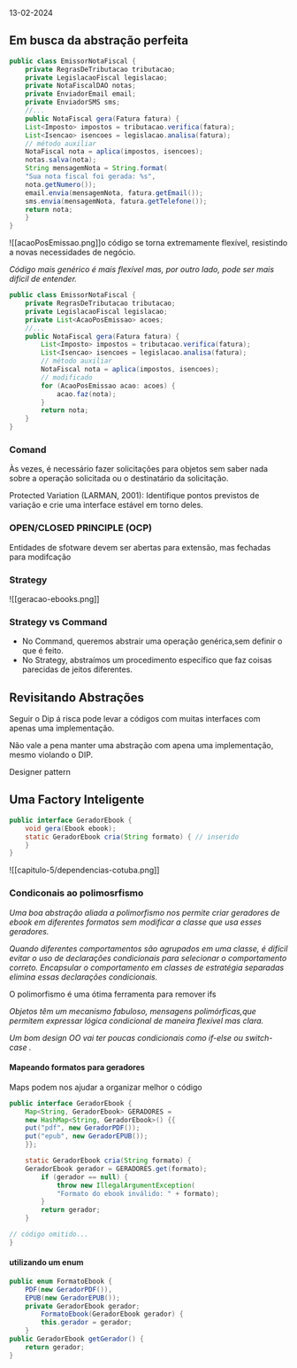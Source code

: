 13-02-2024
## Em busca da abstração perfeita

```java
public class EmissorNotaFiscal {
	private RegrasDeTributacao tributacao;
	private LegislacaoFiscal legislacao;
	private NotaFiscalDAO notas;
	private EnviadorEmail email;
	private EnviadorSMS sms;
	//...
	public NotaFiscal gera(Fatura fatura) {
	List<Imposto> impostos = tributacao.verifica(fatura);
	List<Isencao> isencoes = legislacao.analisa(fatura);
	// método auxiliar
	NotaFiscal nota = aplica(impostos, isencoes);
	notas.salva(nota);
	String mensagemNota = String.format(
	"Sua nota fiscal foi gerada: %s",
	nota.getNumero());
	email.envia(mensagemNota, fatura.getEmail());
	sms.envia(mensagemNota, fatura.getTelefone());
	return nota;
	}
}
``` 

![[acaoPosEmissao.png]]o código se torna extremamente flexível, resistindo a novas necessidades de negócio.

*Código mais genérico é mais flexível mas, por outro lado, pode ser mais difícil de entender.*

```java
public class EmissorNotaFiscal {
	private RegrasDeTributacao tributacao;
	private LegislacaoFiscal legislacao;
	private List<AcaoPosEmissao> acoes;
	//...
	public NotaFiscal gera(Fatura fatura) {
		List<Imposto> impostos = tributacao.verifica(fatura);
		List<Isencao> isencoes = legislacao.analisa(fatura);
		// método auxiliar
		NotaFiscal nota = aplica(impostos, isencoes);
		// modificado
		for (AcaoPosEmissao acao: acoes) {
			acao.faz(nota);
		}
		return nota;
	}
}
```


### Comand
Às vezes, é necessário fazer solicitações para objetos sem saber nada sobre a
operação solicitada ou o destinatário da solicitação.

Protected Variation (LARMAN, 2001): Identifique pontos previstos de
variação e crie uma interface estável em torno deles.

### OPEN/CLOSED PRINCIPLE (OCP)
Entidades de sfotware devem ser abertas para extensão, mas fechadas para modifcação

### Strategy
![[geracao-ebooks.png]]

### Strategy vs Command

- No Command, queremos abstrair uma operação genérica,sem definir o que é feito.
- No Strategy, abstraímos um procedimento específico que faz coisas parecidas de jeitos diferentes.

## Revisitando Abstrações
Seguir o Dip á risca pode levar a códigos com muitas interfaces com apenas uma implementação.

Não vale a pena manter uma abstração com apena uma implementação, mesmo violando o DIP.


Designer pattern 

## Uma Factory Inteligente

``` java
public interface GeradorEbook {
	void gera(Ebook ebook);
	static GeradorEbook cria(String formato) { // inserido
	}
}
```

![[capitulo-5/dependencias-cotuba.png]]

### Condiconais ao polimosrfismo

*Uma boa abstração aliada a polimorfismo nos permite criar geradores de ebook em diferentes formatos sem modificar a classe que usa esses geradores.*

*Quando diferentes comportamentos são agrupados em uma classe, é difícil evitar o uso de declarações condicionais para selecionar o comportamento correto. Encapsular o comportamento em classes de estratégia separadas elimina essas declarações condicionais.*

O polimorfismo é uma ótima ferramenta para remover ifs 

*Objetos têm um mecanismo fabuloso, mensagens polimórficas,que permitem expressar lógica condicional de maneira flexível mas clara.*

*Um bom design OO vai ter poucas condicionais como if-else ou switch-case .*

#### Mapeando formatos para geradores

Maps podem nos ajudar a organizar melhor o código 

``` java
public interface GeradorEbook {
	Map<String, GeradorEbook> GERADORES =
	new HashMap<String, GeradorEbook>() {{
	put("pdf", new GeradorPDF());
	put("epub", new GeradorEPUB());
	}};

	static GeradorEbook cria(String formato) {
	GeradorEbook gerador = GERADORES.get(formato);
		if (gerador == null) {
			throw new IllegalArgumentException(
			"Formato do ebook inválido: " + formato);
		}
		return gerador;
	}

// código omitido...
}
 ```

#### utilizando um enum

``` java
public enum FormatoEbook {
	PDF(new GeradorPDF()),
	EPUB(new GeradorEPUB());
	private GeradorEbook gerador;
		FormatoEbook(GeradorEbook gerador) {
		this.gerador = gerador;
	}
public GeradorEbook getGerador() {
	return gerador;
}
```

